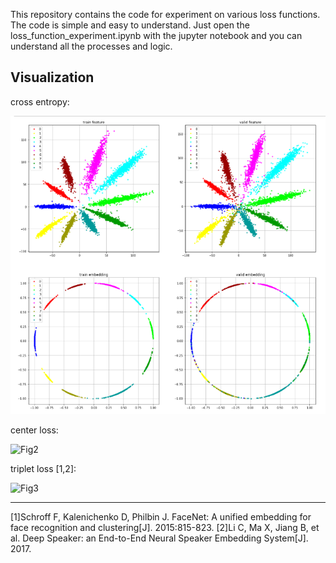 This repository contains the code for experiment on various loss functions.
The code is simple and easy to understand. 
Just open the loss_function_experiment.ipynb with the jupyter notebook and you can understand all the processes and logic.

## Visualization

cross entropy:

![Fig1](./image/softmax.jpg)

center loss:

![Fig2](https://github.com/RDShi/loss_function/blob/master/image/center.jpg)

triplet loss [1,2]:

![Fig3](https://github.com/RDShi/loss_function/blob/master/image/triplet.jpg)


----
[1]Schroff F, Kalenichenko D, Philbin J. FaceNet: A unified embedding for face recognition and clustering[J]. 2015:815-823.
[2]Li C, Ma X, Jiang B, et al. Deep Speaker: an End-to-End Neural Speaker Embedding System[J]. 2017.

